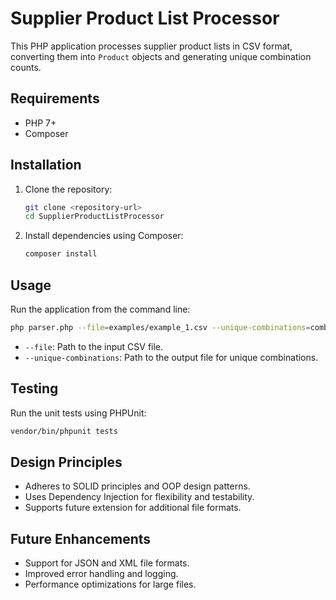 # Supplier Product List Processor

This PHP application processes supplier product lists in CSV format, converting them into `Product` objects and generating unique combination counts.

## Requirements

- PHP 7+
- Composer

## Installation

1. Clone the repository:
   ```bash
   git clone <repository-url>
   cd SupplierProductListProcessor
   ```

2. Install dependencies using Composer:
   ```bash
   composer install
   ```

## Usage

Run the application from the command line:

```bash
php parser.php --file=examples/example_1.csv --unique-combinations=combination_count.csv
```

- `--file`: Path to the input CSV file.
- `--unique-combinations`: Path to the output file for unique combinations.

## Testing

Run the unit tests using PHPUnit:

```bash
vendor/bin/phpunit tests
```

## Design Principles

- Adheres to SOLID principles and OOP design patterns.
- Uses Dependency Injection for flexibility and testability.
- Supports future extension for additional file formats.

## Future Enhancements

- Support for JSON and XML file formats.
- Improved error handling and logging.
- Performance optimizations for large files.
